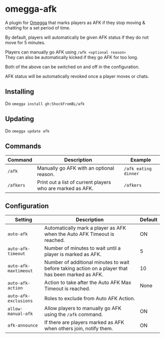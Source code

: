 # omegga-afk

A plugin for [Omegga](https://github.com/brickadia-community/omegga) that marks players as AFK if they stop moving & chatting for a set period of time.

By default, players will automatically be given AFK status if they do not move for 5 minutes.

Players can manually go AFK using `/afk <optional reason>`\
They can also be automatically kicked if they go AFK for too long.

Both of the above can be switched on and off in the configuration.

AFK status will be automatically revoked once a player moves or chats.

## Installing

Do `omegga install gh:ShockFromBL/afk`

## Updating

Do `omegga update afk`

## Commands

| Command | Description | Example |
| ------------- | ------------- | ------------- |
| `/afk` | Manually go AFK with an optional reason. | `/afk eating dinner` |
| `/afkers` | Print out a list of current players who are marked as AFK. | `/afkers` |

## Configuration

| Setting | Description | Default |
| ------------- | ------------- | ------------- |
| `auto-afk` | Automatically mark a player as AFK when the Auto AFK Timeout is reached. | ON |
| `auto-afk-timeout` | Number of minutes to wait until a player is marked as AFK. | 5 |
| `auto-afk-maxtimeout` | Number of additional minutes to wait before taking action on a player that has been marked as AFK. | 10 |
| `auto-afk-action` | Action to take after the Auto AFK Max Timeout is reached. | None |
| `auto-afk-exclusions` | Roles to exclude from Auto AFK Action. | |
| `allow-manual-afk` | Allow players to manually go AFK using the `/afk` command. | ON |
| `afk-announce` | If there are players marked as AFK when others join, notify them. | ON |